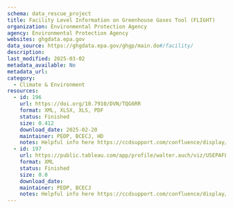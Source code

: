 ```yaml
---
schema: data_rescue_project 
title: Facility Level Information on Greenhouse Gases Tool (FLIGHT)
organization: Environmental Protection Agency
agency: Environmental Protection Agency
websites: ghgdata.epa.gov
data_source: https://ghgdata.epa.gov/ghgp/main.do#/facility/
description: 
last_modified: 2025-03-02
metadata_available: No
metadata_url: 
category:
  - Climate & Environment 
resources:
  - id: 196
    url: https://doi.org/10.7910/DVN/TQG6RR
    format: XML, XLSX, XLS, PDF
    status: Finished
    size: 0.412
    download_date: 2025-02-20
    maintainer: PEDP, BCECJ, HD
    notes: Helpful info here https://ccdsupport.com/confluence/display/ghgp
  - id: 197
    url: https://public.tableau.com/app/profile/walter.auch/viz/USEPAFLIGHTDataDashboard/Dashboard1
    format: XML
    status: Finished
    size: 0.0
    download_date: 
    maintainer: PEDP, BCECJ
    notes: Helpful info here https://ccdsupport.com/confluence/display/ghgp
---
```

